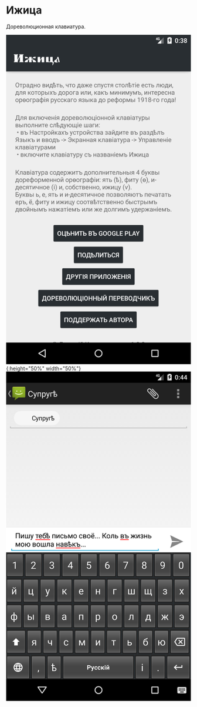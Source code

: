 # Ижица
Дореволюционная клавиатура.

![Screenshot_1564954727](/Screenshot_1564954727.png?raw=true){:height="50%" width="50%"}
![Screenshot_1564955049](/Screenshot_1564955049.png?raw=true)
